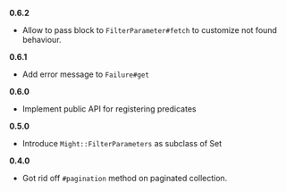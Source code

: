 **0.6.2**

  * Allow to pass block to `FilterParameter#fetch` to customize not found behaviour.

**0.6.1**

  * Add error message to `Failure#get`

**0.6.0**

  * Implement public API for registering predicates

**0.5.0**

  *  Introduce `Might::FilterParameters` as subclass of Set

**0.4.0**

  * Got rid off `#pagination` method on paginated collection.
